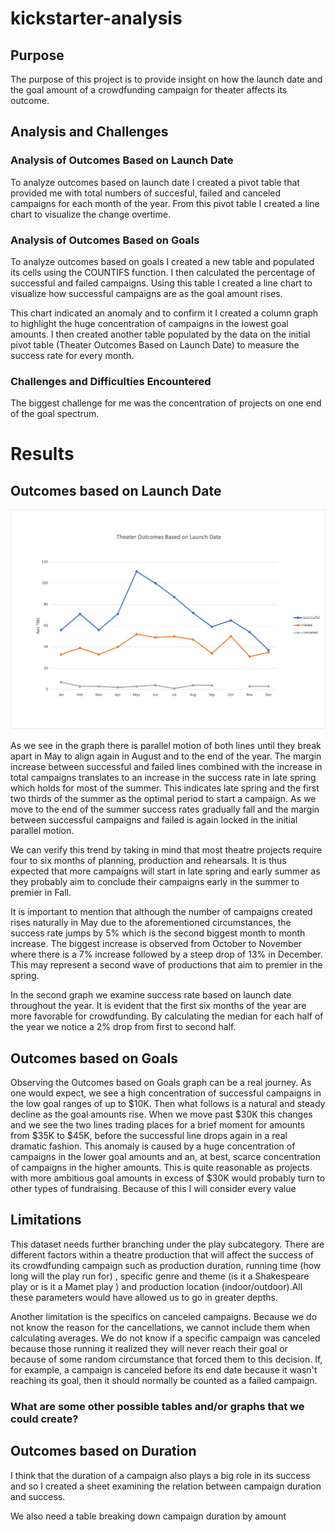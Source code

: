 # kickstarter-analysis


## **Purpose**
The purpose of this project is to provide insight on how the launch date and the goal amount of a crowdfunding campaign for theater affects its outcome.  

## **Analysis and Challenges**

### **Analysis of Outcomes Based on Launch Date**
To analyze outcomes based on launch date I created a pivot table that provided me with total numbers of succesful, failed and canceled campaigns for each month of the year. From this pivot table I created a line chart to visualize the change overtime. 

### **Analysis of Outcomes Based on Goals**
To analyze outcomes based on goals I created a new table and populated its cells using the COUNTIFS function. I then calculated the percentage of successful and failed campaigns. Using this table I created a line chart to visualize how successful campaigns are as the goal amount rises. 

This chart indicated an anomaly and to confirm it I created a column graph to highlight the huge concentration of campaigns in the lowest goal amounts. I then created another table populated by the data on the initial pivot table (Theater Outcomes Based on Launch Date) to measure the success rate for every month. 

### **Challenges and Difficulties Encountered**
The biggest challenge for me was the concentration of projects on one end of the goal spectrum. 

# **Results**

## **Outcomes based on Launch Date**


 ![](resources/Theater_Outcomes_vs_Launch.png)
 
 As we see in the graph there is parallel motion of both lines until they break apart in May to align again in August and to the end of the year. The margin increase between successful and failed lines combined with the increase in total campaigns translates to an increase in the success rate in late spring which holds for most of the summer. This indicates late spring and the first two thirds of the summer as the optimal period to start a campaign. As we move to the end of the summer success rates gradually fall and the margin between successful campaigns and failed is again locked in the initial parallel motion.  

We can verify this trend by taking in mind that most theatre projects require four to six months of planning, production and rehearsals. It is thus expected that more campaigns will start in late spring and early summer as they probably aim to conclude their campaigns early in the summer to premier in Fall. 

It is important to mention that although the number of campaigns created rises naturally in May due to the aforementioned circumstances, the success rate jumps by 5% which is the second biggest month to month increase. The biggest increase is observed from October to November where there is a 7% increase followed by a steep drop of 13% in December. This may represent a second wave of productions that aim to premier in the spring. 




In the second graph we examine success rate based on launch date throughout the year. It is evident that the first six months of the year are more favorable for crowdfunding. By calculating the median for each half of the year we notice a 2% drop from first to second half. 

## **Outcomes based on Goals**

Observing the Outcomes based on Goals graph can be a real journey. As one would expect, we see a high concentration of successful campaigns in the low goal ranges of up to $10K. Then what follows is a natural and steady decline as the goal amounts rise. When we move past $30K this changes and we see the two lines trading places for a brief moment for amounts from $35K to $45K, before the successful line drops again in a real dramatic fashion. This anomaly is caused by a huge concentration of campaigns in the lower goal amounts and an, at best, scarce concentration of campaigns in the higher amounts. This is quite reasonable as projects with more ambitious goal amounts in excess of $30K would probably turn to other types of fundraising. Because of this I will consider every value 

## **Limitations**
This dataset needs further branching under the play subcategory. There are different factors within a theatre production that will affect the success of its crowdfunding campaign such as production duration, running time (how long will the play run for) , specific genre and theme (is it a Shakespeare play or is it a Mamet play ) and production location (indoor/outdoor).All these parameters would have allowed us to go in greater depths. 

Another limitation is the specifics on canceled campaigns. Because we do  not know the reason for the cancellations, we cannot include them when calculating averages. We do not know if a specific campaign was canceled because those running it realized they will never reach their goal or because of some random circumstance that forced them to this decision. If, for example, a campaign is canceled before its end date because it wasn't reaching its goal, then it should normally be counted as a failed campaign. 

### What are some other possible tables and/or graphs that we could create?

## **Outcomes based on Duration**
I think that the duration of a campaign also plays a big role in its success and so I created a sheet examining the relation between campaign duration and success. 

We also need a table breaking down campaign duration by amount
